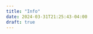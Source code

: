 ```yaml
---
title: "Info"
date: 2024-03-31T21:25:43-04:00
draft: true
---
```


<iframe data-tally-src="https://tally.so/embed/wa6kkb?alignLeft=1&hideTitle=1&transparentBackground=1&dynamicHeight=1" loading="lazy" width="100%" height="494" frameborder="0" marginheight="0" marginwidth="0" title="Guest Info"></iframe><script>var d=document,w="https://tally.so/widgets/embed.js",v=function(){"undefined"!=typeof Tally?Tally.loadEmbeds():d.querySelectorAll("iframe[data-tally-src]:not([src])").forEach((function(e){e.src=e.dataset.tallySrc}))};if("undefined"!=typeof Tally)v();else if(d.querySelector('script[src="'+w+'"]')==null){var s=d.createElement("script");s.src=w,s.onload=v,s.onerror=v,d.body.appendChild(s);}</script>
